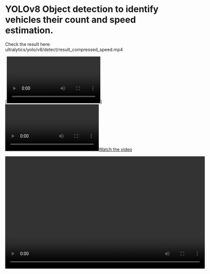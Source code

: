 <h1>YOLOv8 Object detection to identify vehicles their count and speed estimation.</h1>

Check the result here: ultralytics/yolo/v8/detect/result_compressed_speed.mp4

[![Watch the video](ultralytics/yolo/v8/detect/result_compressed_speed.mp4)]
[![Watch the video](ultralytics/yolo/v8/detect/result_compressed_speed.mp4)](video.mp4)


<!DOCTYPE html>
<html lang="en">
<head>
    <meta charset="UTF-8">
    <meta name="viewport" content="width=device-width, initial-scale=1.0">
    <title>Video Player</title>
</head>
<body>
    <video width="640" height="360" controls>
        <source src="ultralytics/yolo/v8/detect/result_compressed_speed.mp4" type="video/mp4">
        Your browser does not support the video tag.
    </video>
</body>
</html>
